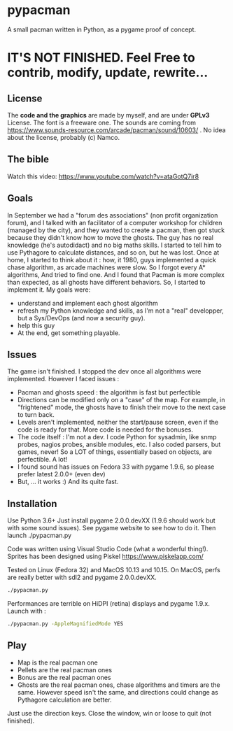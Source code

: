 # pypacman
A small pacman written in Python, as a pygame proof of concept.

# IT'S NOT FINISHED. Feel Free to contrib, modify, update, rewrite...

## License
The **code and the graphics** are made by myself, and are under **GPLv3** License.
The font is a freeware one.
The sounds are coming from https://www.sounds-resource.com/arcade/pacman/sound/10603/ . No idea about the license, probably (c) Namco.

## The bible
Watch this video: https://www.youtube.com/watch?v=ataGotQ7ir8
## Goals
In September we had a "forum des associations" (non profit organization forum), and I talked with an facilitator of a computer workshop for children (managed by the city), and they wanted to create a pacman, then got stuck because they didn't know how to move the ghosts.
The guy has no real knowledge (he's autodidact) and no big maths skills. I started to tell him to use Pythagore to calculate distances, and so on, but he was lost.
Once at home, I started to think about it : how, it 1980, guys implemented a quick chase algorithm, as arcade machines were slow. So I forgot every A* algorithms, And tried to find one. And I found that Pacman is more complex than expected, as all ghosts have different behaviors. So, I started to implement it.
My goals were:
- understand and implement each ghost algorithm 
- refresh my Python knowledge and skills, as I'm not a "real" developper, but a Sys/DevOps (and now a security guy).
- help this guy
- At the end, get something playable.

## Issues 
The game isn't finished. I stopped the dev once all algorithms were implemented. However I faced issues :
- Pacman and ghosts speed : the algorithm is fast but perfectible
- Directions can be modified only on a "case" of the map. For example, in "frightened" mode, the ghosts have to finish their move to the next case to turn back.
- Levels aren't implemented, neither the start/pause screen, even if the code is ready for that. More code is needed for the bonuses.
- The code itself : I'm not a dev. I code Python for sysadmin, like snmp probes, nagios probes, ansible modules, etc. I also coded parsers, but games, never! So a LOT of things, essentially based on objects, are perfectible. A lot!
- I found sound has issues on Fedora 33 with pygame 1.9.6, so please prefer latest 2.0.0+ (even dev)
- But, ... it works :) And its quite fast.

## Installation
Use Python 3.6+
Just install pygame 2.0.0.devXX (1.9.6 should work but with some sound issues). See pygame website to see how to do it.
Then launch ./pypacman.py

Code was written using Visual Studio Code (what a wonderful thing!).
Sprites has been designed using Piskel https://www.piskelapp.com/

Tested on Linux (Fedora 32) and MacOS 10.13 and 10.15. On MacOS, perfs are really better with sdl2 and pygame 2.0.0.devXX.
```bash
./pypacman.py
```

Performances are terrible on HiDPI (retina) displays and pygame 1.9.x. Launch with :
```bash
./pypacman.py -AppleMagnifiedMode YES
```

## Play
- Map is the real pacman one
- Pellets are the real pacman ones
- Bonus are the real pacman ones
- Ghosts are the real pacman ones, chase algorithms and timers are the same. However speed isn't the same, and directions could change as Pythagore calculation are better.

Just use the direction keys. Close the window, win or loose to quit (not finished).
